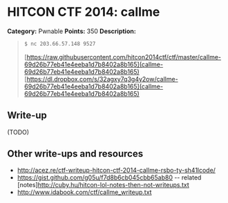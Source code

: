 # HITCON CTF 2014: callme

**Category:** Pwnable
**Points:** 350
**Description:**

> ```bash
> $ nc 203.66.57.148 9527
> ```
>
> [https://raw.githubusercontent.com/hitcon2014ctf/ctf/master/callme-69d26b77eb41e4eeba1d7b8402a8b165](callme-69d26b77eb41e4eeba1d7b8402a8b165)
> [https://dl.dropbox.com/s/32agxy7q3g4y2ow/callme-69d26b77eb41e4eeba1d7b8402a8b165](callme-69d26b77eb41e4eeba1d7b8402a8b165)

## Write-up

(TODO)

## Other write-ups and resources

* <http://acez.re/ctf-writeup-hitcon-ctf-2014-callme-rsbo-ty-sh41lcode/>
* <https://gist.github.com/g05u/f7d8b6cb045cbb65ab80> -- related [notes]<http://cuby.hu/hitcon-lol-notes-then-not-writeups.txt>
* <http://www.idabook.com/ctf/callme_writeup.txt>
